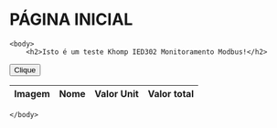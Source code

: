 <html>
    
   <head>
      <h1>PÁGINA INICIAL</h1>
   </head>

    <body>
        <h2>Isto é um teste Khomp IED302 Monitoramento Modbus!</h2> 

  <button onclick="myFunction()">Clique</button>

<script>
function myFunction() {
  alert("Você clicou no botão!");
}
</script>

<table>
    <thead>
        <tr>
            <th>Imagem</th>
            <th>Nome</th>
            <th>Valor Unit</th>
            <th>Valor total</th>
        </tr>
    </thead>
    <tbody id="itens"></tbody>
</table>
        
    </body>

</html>
